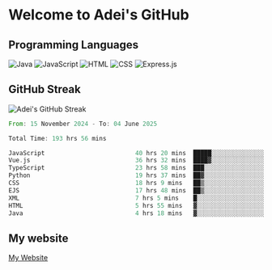 # Welcome to Adei's GitHub

## Programming Languages
![Java](https://img.shields.io/badge/Java-007396?style=flat-square&logo=java&logoColor=white)
![JavaScript](https://img.shields.io/badge/JavaScript-F7DF1E?style=flat-square&logo=javascript&logoColor=black)
![HTML](https://img.shields.io/badge/HTML-E34F26?style=flat-square&logo=html5&logoColor=white)
![CSS](https://img.shields.io/badge/CSS-1572B6?style=flat-square&logo=css3&logoColor=white)
![Express.js](https://img.shields.io/badge/Express.js-000000?style=flat-square&logo=express&logoColor=white)


## GitHub Streak
![Adei's GitHub Streak](https://github-readme-streak-stats.herokuapp.com/?user=AdeiTamayo&hide_border=true)

<!--START_SECTION:waka-->

```rust
From: 15 November 2024 - To: 04 June 2025

Total Time: 193 hrs 56 mins

JavaScript                         40 hrs 20 mins  █████░░░░░░░░░░░░░░░░░░░░   20.60 %
Vue.js                             36 hrs 32 mins  ████▓░░░░░░░░░░░░░░░░░░░░   18.66 %
TypeScript                         23 hrs 58 mins  ███░░░░░░░░░░░░░░░░░░░░░░   12.25 %
Python                             19 hrs 37 mins  ██▓░░░░░░░░░░░░░░░░░░░░░░   10.02 %
CSS                                18 hrs 9 mins   ██▒░░░░░░░░░░░░░░░░░░░░░░   09.27 %
EJS                                17 hrs 48 mins  ██▒░░░░░░░░░░░░░░░░░░░░░░   09.10 %
XML                                7 hrs 5 mins    █░░░░░░░░░░░░░░░░░░░░░░░░   03.62 %
HTML                               5 hrs 55 mins   ▓░░░░░░░░░░░░░░░░░░░░░░░░   03.03 %
Java                               4 hrs 18 mins   ▓░░░░░░░░░░░░░░░░░░░░░░░░   02.20 %
```

<!--END_SECTION:waka-->

## My website
[My Website](https://adei.eus)


